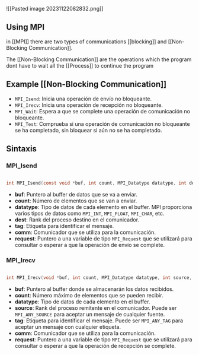 ![[Pasted image 20231122082832.png]]

## Using MPI

in [[MPI]] there are two types of communications [[blocking]] and [[Non-Blocking Communication]].

The [[Non-Blocking Communication]] are the operations which the program dont have to wait all the [[Process]] to continue the program


## Example [[Non-Blocking Communication]]

- `MPI_Isend`: Inicia una operación de envío no bloqueante.
- `MPI_Irecv`: Inicia una operación de recepción no bloqueante.
- `MPI_Wait`: Espera a que se complete una operación de comunicación no bloqueante.
- `MPI_Test`: Comprueba si una operación de comunicación no bloqueante se ha completado, sin bloquear si aún no se ha completado.

## Sintaxis

### MPI_Isend

```c

int MPI_Isend(const void *buf, int count, MPI_Datatype datatype, int dest, int tag, MPI_Comm comm, MPI_Request *request)

```

- **buf**: Puntero al buffer de datos que se va a enviar.
- **count**: Número de elementos que se van a enviar.
- **datatype**: Tipo de datos de cada elemento en el buffer. MPI proporciona varios tipos de datos como `MPI_INT`, `MPI_FLOAT`, `MPI_CHAR`, etc.
- **dest**: Rank del proceso destino en el comunicador.
- **tag**: Etiqueta para identificar el mensaje.
- **comm**: Comunicador que se utiliza para la comunicación.
- **request**: Puntero a una variable de tipo `MPI_Request` que se utilizará para consultar o esperar a que la operación de envío se complete.
### MPI_Irecv

```c

int MPI_Irecv(void *buf, int count, MPI_Datatype datatype, int source, int tag, MPI_Comm comm, MPI_Request *request)

```

- **buf**: Puntero al buffer donde se almacenarán los datos recibidos.
- **count**: Número máximo de elementos que se pueden recibir.
- **datatype**: Tipo de datos de cada elemento en el buffer.
- **source**: Rank del proceso remitente en el comunicador. Puede ser `MPI_ANY_SOURCE` para aceptar un mensaje de cualquier fuente.
- **tag**: Etiqueta para identificar el mensaje. Puede ser `MPI_ANY_TAG` para aceptar un mensaje con cualquier etiqueta.
- **comm**: Comunicador que se utiliza para la comunicación.
- **request**: Puntero a una variable de tipo `MPI_Request` que se utilizará para consultar o esperar a que la operación de recepción se complete.
